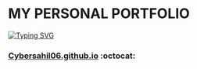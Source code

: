 # MY PERSONAL PORTFOLIO

[![Typing SVG](https://readme-typing-svg.herokuapp.com/?lines=Checkout+My+PortFolio+Website;It+is+made+using+HTML+CSS+Javascript; )](https://git.io/typing-svg)

###  [Cybersahil06.github.io](https://Cybersahil06.github.io/Personal-Portfolio/) :octocat:
